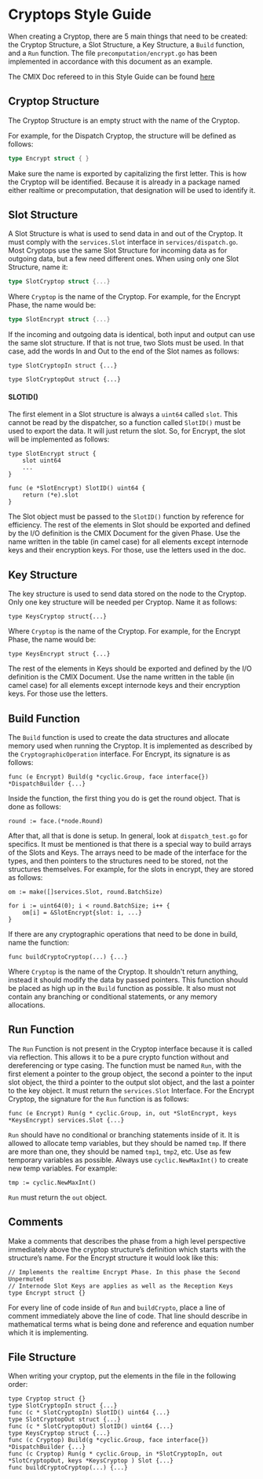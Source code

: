 # Cryptops Style Guide
 
When creating a Cryptop, there are 5 main things that need to be created: the Cryptop Structure, a Slot Structure, 
a Key Structure, a `Build` function, and a `Run` function.
The file `precomputation/encrypt.go` has been implemented in accordance with this document as an example.

The CMIX Doc refereed to in this Style Guide can be found [here](https://drive.google.com/open?id=1ha8QtUI9Tk_sCIKWN-QE8YHZ7AKofKrV) 

Cryptop Structure
---

The Cryptop Structure is an empty struct with the name of the Cryptop. 

For example, for the Dispatch Cryptop, the structure will be defined as follows:
 
``` go
type Encrypt struct { }
```
 
Make sure the name is exported by capitalizing the first letter. This is how the Cryptop will be identified. 
Because it is already in a package named either realtime or precomputation, that designation will be used to identify it.
 
Slot Structure
---

A Slot Structure is what is used to send data in and out of the Cryptop. It must comply with the `services.Slot` interface 
in `services/dispatch.go`.  Most Cryptops use the same Slot Structure for incoming data as for outgoing data, but a few 
need different ones.  When using only one Slot Structure, name it:
 
``` go
type SlotCryptop struct {...}
```
 
Where `Cryptop` is the name of the Cryptop.  For example, for the Encrypt Phase, the name would be:
 
``` go
type SlotEncrypt struct {...}
```
 
If the incoming and outgoing data is identical, both input and output can use the same slot structure.
If that is not true, two Slots must be used.  In that case, add the words In and Out to the end of the Slot names as follows:

``` golang
type SlotCryptopIn struct {...}

type SlotCryptopOut struct {...}
```
 
#### SLOTID()

The first element in a Slot structure is always a `uint64` called `slot`. 
This cannot be read by the dispatcher, so a function called `SlotID()` must be used to export the data. 
It will just return the slot.  So, for Encrypt, the slot will be implemented as follows:

``` golang
type SlotEncrypt struct {
   	slot uint64
   	...
}
   	
func (e *SlotEncrypt) SlotID() uint64 {
    return (*e).slot
}
```
 
The Slot object must be passed to the `SlotID()` function by reference for efficiency.
The rest of the elements in Slot should be exported and defined by the I/O definition is the CMIX Document for the 
given Phase. Use the name written in the table (in camel case) for all elements except internode keys and their 
encryption keys. For those, use the letters used in the doc.
 
Key Structure
----

The key structure is used to send data stored on the node to the Cryptop.
Only one key structure will be needed per Cryptop. Name it as follows:
 
``` golang
type KeysCryptop struct{...}
```
 
Where `Cryptop` is the name of the Cryptop.  For example, for the Encrypt Phase, the name would be:

``` golang
type KeysEncrypt struct {...}
```
 
The rest of the elements in Keys should be exported and defined by the I/O definition is the CMIX Document.
Use the name written in the table (in camel case) for all elements except internode keys and their encryption keys.
For those use the letters.
 
Build Function
---

The `Build` function is used to create the data structures and allocate memory used when running the Cryptop.
It is implemented as described by the `CryptographicOperation` interface. For Encrypt, its signature is as follows:

``` golang
func (e Encrypt) Build(g *cyclic.Group, face interface{}) *DispatchBuilder {...}
```
 
Inside the function, the first thing you do is get the round object.  That is done as follows:

``` golang
round := face.(*node.Round)
```
 
After that, all that is done is setup.  In general, look at `dispatch_test.go` for specifics.
It must be mentioned is that there is a special way to build arrays of the Slots and Keys.
The arrays need to be made of the interface for the types, and then pointers to the structures need to be stored,
not the structures themselves.  For example, for the slots in encrypt, they are stored as follows:

``` golang
om := make([]services.Slot, round.BatchSize)
 
for i := uint64(0); i < round.BatchSize; i++ {
   	om[i] = &SlotEncrypt{slot: i, ...}
}
```
 
If there are any cryptographic operations that need to be done in build, name the function:
 
  	func buildCryptoCryptop(...) {...}
 
Where `Cryptop` is the name of the Cryptop.  It shouldn't return anything, instead it should modify the data by
passed pointers.  This function should be placed as high up in the `Build` function as possible.
It also must not contain any branching or conditional statements, or any memory allocations.
 
Run Function
---

The `Run` Function is not present in the Cryptop interface because it is called via reflection.
This allows it to be a pure crypto function without and dereferencing or type casing.
The function must be named `Run`, with the first element a pointer to the group object, 
the second a pointer to the input slot object, the third a pointer to the output slot object, 
and the last a pointer to the key object. It must return the `services.Slot` Interface.
For the Encrypt Cryptop, the signature for the `Run` function is as follows:

``` golang
func (e Encrypt) Run(g * cyclic.Group, in, out *SlotEncrypt, keys *KeysEncrypt) services.Slot {...}
```
 
`Run` should have no conditional or branching statements inside of it.
It is allowed to allocate temp variables, but they should be named `tmp`.
If there are more than one, they should be named `tmp1`, `tmp2`, etc.
Use as few temporary variables as possible. Always use `cyclic.NewMaxInt()` to create new temp
variables. For example:

``` golang
tmp := cyclic.NewMaxInt()
```
 
`Run` must return the `out` object.

Comments
---
Make a comments that describes the phase from a high level perspective immediately above 
the cryptop structure’s definition which starts with the structure’s name.
For the Encrypt structure it would look like this:

``` golang
// Implements the realtime Encrypt Phase. In this phase the Second Unpermuted 
// Internode Slot Keys are applies as well as the Reception Keys  
type Encrypt struct {}
```

For every line of code inside of `Run` and `buildCrypto`, place a line of comment immediately above the line of code.
That line should describe in mathematical terms what is being done and reference and equation number which it is implementing.

File Structure
---

When writing your cryptop, put the elements in the file in the following order:

``` golang
type Cryptop struct {}
type SlotCryptopIn struct {...}
func (c * SlotCryptopIn) SlotID() uint64 {...}
type SlotCryptopOut struct {...}
func (c * SlotCryptopOut) SlotID() uint64 {...}
type KeysCryptop struct {...}
func (c Cryptop) Build(g *cyclic.Group, face interface{}) *DispatchBuilder {...}
func (c Cryptop) Run(g * cyclic.Group, in *SlotCryptopIn, out *SlotCryptopOut, keys *KeysCryptop ) Slot {...}
func buildCryptoCryptop(...) {...}
```
